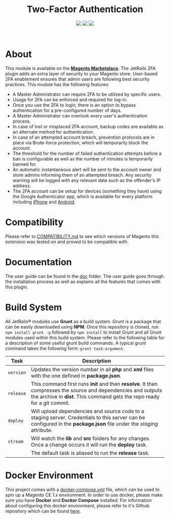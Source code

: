 <h1 align="center" >Two-Factor Authentication</h1>
<p align="center" >
	<img src="https://img.shields.io/badge/Magento-1.x-orange.svg?style=for-the-badge" />
	<img src="https://img.shields.io/badge/License-MIT-green.svg?style=for-the-badge" />
	<img src="https://img.shields.io/badge/Version-1.1.0-green.svg?style=for-the-badge" />
</p>
</br>

About
=============================
This module is available on the <a href="https://marketplace.magento.com/jetrails-jetrails-twofactor.html" ><b>Magento Marketplace</b></a>. The JetRails 2FA plugin adds an extra layer of security to your Magento store.  User-based 2FA enablement ensures that admin users are following best security practices. This module has the following features:

- A Master Administrator can require 2FA to be utilized by specific users.
- Usage for 2FA can be enforced and required for log-in.
- Once you use the 2FA to login, there is an option to bypass authentication for a pre-configured number of days.
- A Master Administrator can overlook every user's authentication process.
- In case of lost or misplaced 2FA account, backup codes are available as an alternate method for authentication.
- In case of an attempted account breach, prevention protocols are in place via Brute-force protection, which will temporarily block the account.
- The threshold for the number of failed authentication attempts before a ban is configurable as well as the number of minutes is temporarily banned for.
- An automatic instantaneous alert will be sent to the account owner and store admins informing them of an attempted breach. Any security warning will be logged with any relevant data such as the offender's IP address.
- The 2FA account can be setup for devices (something they have) using the Google Authenticator app, which is available for every platform including <a href="https://itunes.apple.com/us/app/google-authenticator/id388497605" >iPhone</a> and <a href="https://play.google.com/store/apps/details?id=com.google.android.apps.authenticator2" >Android</a>.

Compatibility
=============================
Please refer to [COMPATIBILITY.md](COMPATIBILITY.md) to see which versions of Magento this extension was tested on and proved to be compatible with.

Documentation
=============================
The user guide can be found in the [doc](doc) folder.  The user guide goes through the installation process as well as explains all the features that comes with this plugin.

Build System
=============================
All JetRails® modules use __Grunt__ as a build system.  Grunt is a package that can be easily downloaded using __NPM__.  Once this repository is cloned, run `npm install grunt -g` followed by `npm install` to install Grunt and all Grunt modules used within this build system.  Please refer to the following table for a description of some useful grunt build commands. A typical grunt command takes the following form: `grunt task:argument`.

| Task       | Description                                                                                                                                                                                     |
|------------|-------------------------------------------------------------------------------------------------------------------------------------------------------------------------------------------------|
| `version`  | Updates the version number in all __php__ and __xml__ files with the one defined in __package.json__.                                                                                           |
| `release`  | This command first runs __init__ and then __resolve__.  It then compresses the source and dependencies and outputs the archive in __dist__.  This command gets the repo ready for a git commit. |
| `deploy`   | Will upload dependencies and source code to a staging server.  Credentials to this server can be configured in the __package.json__ file under the _staging_ attribute.                         |
| `stream`   | Will watch the __lib__ and __src__ folders for any changes. Once a change occurs it will run the __deploy__ task.                                                                               |
|            | The default task is aliased to run the __release__ task.                                                                                                                                        |

Docker Environment
=============================
This project comes with a [docker-compose.yml](docker-compose.yml) file, which can be used to spin up a Magento CE 1.x environment. In order to use docker, please make sure you have **Docker** and **Docker Compose** installed. For information about configuring this docker environment, please refer to it's Github repository which can be found [here](https://github.com/jetrails/docker-magento).
